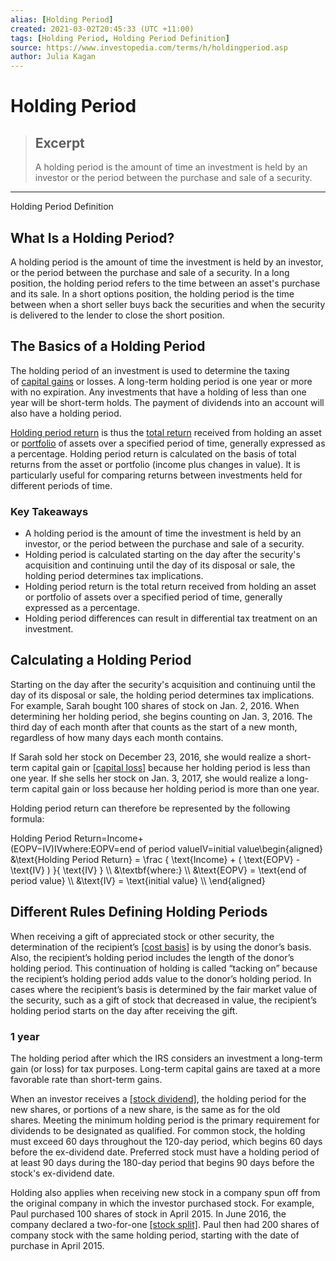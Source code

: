 ```yaml
---
alias: [Holding Period]
created: 2021-03-02T20:45:33 (UTC +11:00)
tags: [Holding Period, Holding Period Definition]
source: https://www.investopedia.com/terms/h/holdingperiod.asp
author: Julia Kagan
---
```


# Holding Period

> ## Excerpt
> A holding period is the amount of time an investment is held by an investor or the period between the purchase and sale of a security.

---

Holding Period Definition
## What Is a Holding Period?

A holding period is the amount of time the investment is held by an investor, or the period between the purchase and sale of a security. In a long position, the holding period refers to the time between an asset's purchase and its sale. In a short options position, the holding period is the time between when a short seller buys back the securities and when the security is delivered to the lender to close the short position.

## The Basics of a Holding Period

The holding period of an investment is used to determine the taxing of [capital gains](https://www.investopedia.com/terms/c/capitalgain.asp) or losses. A long-term holding period is one year or more with no expiration. Any investments that have a holding of less than one year will be short-term holds. The payment of dividends into an account will also have a holding period.

[Holding period return](https://www.investopedia.com/terms/h/holdingperiodreturn-yield.asp) is thus the [total return](https://www.investopedia.com/terms/t/totalreturn.asp) received from holding an asset or [portfolio](https://www.investopedia.com/terms/p/portfolio.asp) of assets over a specified period of time, generally expressed as a percentage. Holding period return is calculated on the basis of total returns from the asset or portfolio (income plus changes in value). It is particularly useful for comparing returns between investments held for different periods of time.

### Key Takeaways

-   A holding period is the amount of time the investment is held by an investor, or the period between the purchase and sale of a security.
-   Holding period is calculated starting on the day after the security's acquisition and continuing until the day of its disposal or sale, the holding period determines tax implications.
-   Holding period return is the total return received from holding an asset or portfolio of assets over a specified period of time, generally expressed as a percentage.
-   Holding period differences can result in differential tax treatment on an investment.

## Calculating a Holding Period

Starting on the day after the security's acquisition and continuing until the day of its disposal or sale, the holding period determines tax implications. For example, Sarah bought 100 shares of stock on Jan. 2, 2016. When determining her holding period, she begins counting on Jan. 3, 2016. The third day of each month after that counts as the start of a new month, regardless of how many days each month contains.

If Sarah sold her stock on December 23, 2016, she would realize a short-term capital gain or [[capital loss]](https://www.investopedia.com/terms/c/capitalloss.asp) because her holding period is less than one year. If she sells her stock on Jan. 3, 2017, she would realize a long-term capital gain or loss because her holding period is more than one year.

Holding period return can therefore be represented by the following formula:

Holding Period Return\=Income+(EOPV−IV)IVwhere:EOPV\=end of period valueIV\=initial value\\begin{aligned} &\\text{Holding Period Return} = \\frac { \\text{Income} + ( \\text{EOPV} - \\text{IV} ) }{ \\text{IV} } \\\\ &\\textbf{where:} \\\\ &\\text{EOPV} = \\text{end of period value} \\\\ &\\text{IV} = \\text{initial value} \\\\ \\end{aligned}

## Different Rules Defining Holding Periods

When receiving a gift of appreciated stock or other security, the determination of the recipient’s [[cost basis]](https://www.investopedia.com/terms/c/costbasis.asp) is by using the donor’s basis. Also, the recipient’s holding period includes the length of the donor’s holding period. This continuation of holding is called “tacking on” because the recipient’s holding period adds value to the donor’s holding period. In cases where the recipient’s basis is determined by the fair market value of the security, such as a gift of stock that decreased in value, the recipient’s holding period starts on the day after receiving the gift.

### 1 year

The holding period after which the IRS considers an investment a long-term gain (or loss) for tax purposes. Long-term capital gains are taxed at a more favorable rate than short-term gains.

When an investor receives a [[stock dividend]](https://www.investopedia.com/terms/s/stockdividend.asp), the holding period for the new shares, or portions of a new share, is the same as for the old shares. Meeting the minimum holding period is the primary requirement for dividends to be designated as qualified. For common stock, the holding must exceed 60 days throughout the 120-day period, which begins 60 days before the ex-dividend date. Preferred stock must have a holding period of at least 90 days during the 180-day period that begins 90 days before the stock's ex-dividend date.

Holding also applies when receiving new stock in a company spun off from the original company in which the investor purchased stock. For example, Paul purchased 100 shares of stock in April 2015. In June 2016, the company declared a two-for-one [[stock split]](https://www.investopedia.com/terms/s/stocksplit.asp). Paul then had 200 shares of company stock with the same holding period, starting with the date of purchase in April 2015.
